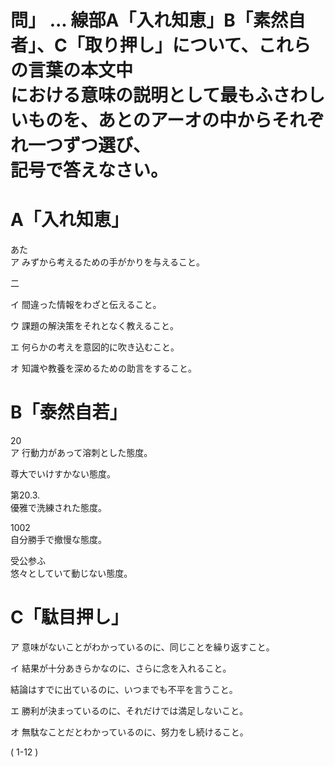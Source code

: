 # 問」 ... 線部A「入れ知恵」B「素然自者」、C「取り押し」について、これらの言葉の本文中<br>における意味の説明として最もふさわしいものを、あとのアーオの中からそれぞれ一つずつ選び、<br>記号で答えなさい。

# A「入れ知恵」

あた<br>ア みずから考えるための手がかりを与えること。

二 

イ 間違った情報をわざと伝えること。

ウ 課題の解決策をそれとなく教えること。

エ 何らかの考えを意図的に吹き込むこと。

オ 知識や教養を深めるための助言をすること。

# B「泰然自若」

20<br>ア 行動力があって溶刺とした態度。

尊大でいけすかない態度。

第20.3.<br>優雅で洗練された態度。

1002<br>自分勝手で撤慢な態度。

受公参ふ<br>悠々としていて動じない態度。

# C「駄目押し」

ア 意味がないことがわかっているのに、同じことを繰り返すこと。

イ 結果が十分あきらかなのに、さらに念を入れること。

結論はすでに出ているのに、いつまでも不平を言うこと。

エ 勝利が決まっているのに、それだけでは満足しないこと。

オ 無駄なことだとわかっているのに、努力をし続けること。

\( 1\-12 \)
